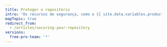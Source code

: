 ```yaml
---
title: Proteger o repositório
intro: 'Os recursos de segurança, como o {{ site.data.variables.product.prodname_secret_scanning }}, protegem os dados do seu repositório.'
mapTopic: true
redirect_from:
  - /articles/securing-your-repository
versions:
  free-pro-team: '*'
---
```


